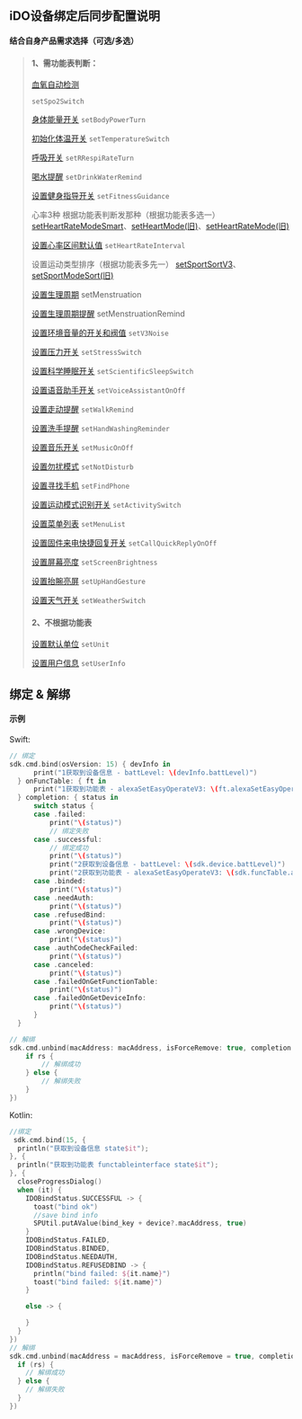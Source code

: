 ## iDO设备绑定后同步配置说明



#### 结合自身产品需求选择（可选/多选）

> #### 1、需功能表判断：
>
> [血氧自动检测](../set/IDOSetSpo2Switch.md)
>
> `setSpo2Switch`
>
> [身体能量开关](../set/IDOSetBodyPowerTurn.md)
> `setBodyPowerTurn`
>
> [初始化体温开关](../set/IDOSetTemperatureSwitch.md)
> `setTemperatureSwitch`
>
> [呼吸开关](../set/IDOSetRRespiRateTurn.md)
> `setRRespiRateTurn`
>
> [喝水提醒](../set/IDOSetDrinkWaterRemind.md)
> `setDrinkWaterRemind`
>
> [设置健身指导开关](../set/IDOSetFitnessGuidance.md)
> `setFitnessGuidance`
>
> 心率3种 根据功能表判断发那种（根据功能表多选一）
> [setHeartRateModeSmart](../set/IDOSetHeartRateModeSmart.md)、[setHeartMode(旧)](../set/IDOSetHeartMode.md)、[setHeartRateMode(旧)](../set/IDOSetHeartRateModeSmart.md)
>
> [设置心率区间默认值](../set/IDOSetHeartRateInterval.md)
> `setHeartRateInterval`
>
> 设置运动类型排序（根据功能表多先一）
> [setSportSortV3](../set/IDOSetSportSortV3.md)、[setSportModeSort(旧)](../set/IDOSetSportModeSort.md)
>
> [设置生理周期](../set/IDOSetMenstruation.md)
> setMenstruation
>
> [设置生理周期提醒](../set/IDOSetMenstruationRemind.md)
> setMenstruationRemind
>
> [设置环境音量的开关和阀值](../set/IDOSetV3Noise.md)
> `setV3Noise`
>
> [设置压力开关](../set/IDOSetStressSwitch.md)
> `setStressSwitch`
>
> [设置科学睡眠开关](../set/IDOSetScientificSleepSwitch.md)
> `setScientificSleepSwitch`
>
> [设置语音助手开关](../set/IDOSetVoiceAssistantOnOff.md)
> `setVoiceAssistantOnOff`
>
> [设置走动提醒](../set/IDOSetWalkRemind.md) 
> `setWalkRemind`
>
> [设置洗手提醒](../set/IDOSetHandWashingReminder.md)
> `setHandWashingReminder`
>
> [设置音乐开关](../set/IDOSetMusicOnOff.md)
> `setMusicOnOff`
>
> [设置勿扰模式](../set/IDOSetNotDisturb.md)
> `setNotDisturb`
>
> [设置寻找手机](../set/IDOSetFindPhone.md)
> `setFindPhone`
>
> [设置运动模式识别开关](../set/IDOSetActivitySwitch.md)
> `setActivitySwitch`
>
> [设置菜单列表](../set/IDOSetMenuList.md)
> `setMenuList`
>
> [设置固件来电快捷回复开关](../set/IDOSetCallQuickReplyOnOff.md)
> `setCallQuickReplyOnOff`
>
> [设置屏幕亮度](../set/IDOSetScreenBrightness.md)
> `setScreenBrightness`
>
> [设置抬腕亮屏](../set/IDOSetUpHandGesture.md)
> `setUpHandGesture`
>
> [设置天气开关](../set/IDOSetWeatherSwitch.md)
> `setWeatherSwitch`
>
> 
>
> #### 2、不根据功能表
>
> [设置默认单位](../set/IDOSetUnit.md)
> `setUnit`
>
> [设置用户信息](../set/IDOSetUserInfo.md)
> `setUserInfo`






## 绑定 & 解绑

#### 示例

Swift:

```swift
// 绑定
sdk.cmd.bind(osVersion: 15) { devInfo in
      print("1获取到设备信息 - battLevel: \(devInfo.battLevel)")
  } onFuncTable: { ft in
      print("1获取到功能表 - alexaSetEasyOperateV3: \(ft.alexaSetEasyOperateV3)")
  } completion: { status in
      switch status {
      case .failed:
          print("\(status)")
          // 绑定失败
      case .successful:
          // 绑定成功
          print("\(status)")
          print("2获取到设备信息 - battLevel: \(sdk.device.battLevel)")
          print("2获取到功能表 - alexaSetEasyOperateV3: \(sdk.funcTable.alexaSetEasyOperateV3)")
      case .binded:
          print("\(status)")
      case .needAuth:
          print("\(status)")
      case .refusedBind:
          print("\(status)")
      case .wrongDevice:
          print("\(status)")
      case .authCodeCheckFailed:
          print("\(status)")
      case .canceled:
          print("\(status)")
      case .failedOnGetFunctionTable:
          print("\(status)")
      case .failedOnGetDeviceInfo:
          print("\(status)")
      }
  }

// 解绑
sdk.cmd.unbind(macAddress: macAddress, isForceRemove: true, completion: { rs in
    if rs {
        // 解绑成功
    } else {
        // 解绑失败
    }
})
```

Kotlin:

```kotlin
//绑定
 sdk.cmd.bind(15, {
  println("获取到设备信息 state$it");
}, {
  println("获取到功能表 functableinterface state$it");
}, {
  closeProgressDialog()
  when (it) {
    IDOBindStatus.SUCCESSFUL -> {
      toast("bind ok")
      //save bind info
      SPUtil.putAValue(bind_key + device?.macAddress, true)
    }
    IDOBindStatus.FAILED,
    IDOBindStatus.BINDED,
    IDOBindStatus.NEEDAUTH,
    IDOBindStatus.REFUSEDBIND -> {
      println("bind failed: ${it.name}")
      toast("bind failed: ${it.name}")
    }

    else -> {

    }
  }
})
// 解绑
sdk.cmd.unbind(macAddress = macAddress, isForceRemove = true, completion = { rs ->
  if (rs) {
    // 解绑成功
  } else {
    // 解绑失败
  }
})
```

